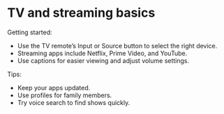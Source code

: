# TV and streaming basics

Getting started:

- Use the TV remote’s Input or Source button to select the right device.
- Streaming apps include Netflix, Prime Video, and YouTube.
- Use captions for easier viewing and adjust volume settings.

Tips:

- Keep your apps updated.
- Use profiles for family members.
- Try voice search to find shows quickly.
